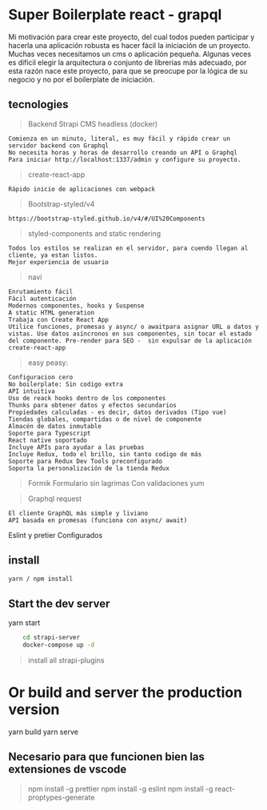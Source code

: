 # Super Boilerplate react - grapql

Mi motivación para crear este proyecto, del cual todos pueden participar y hacerla una aplicación robusta es hacer fácil la iniciación de un proyecto. Muchas veces necesitamos un cms o aplicación pequeña.
Algunas veces es dificil elegir la arquitectura o conjunto de librerias más adecuado, por esta razón nace este proyecto, para que se preocupe por la lógica de su negocio y no por el boilerplate de iniciación.

## tecnologies

> Backend Strapi CMS headless (docker)

    Comienza en un minuto, literal, es muy fácil y rápido crear un servidor backend con Graphql
    No necesita horas y horas de desarrollo creando un API o Graphql
    Para iniciar http://localhost:1337/admin y configure su proyecto.

> create-react-app

    Rápido inicio de aplicaciones con webpack

> Bootstrap-styled/v4

    https://bootstrap-styled.github.io/v4/#/UI%20Components

> styled-components and static rendering

    Todos los estilos se realizan en el servidor, para cuendo llegan al cliente, ya estan listos.
    Mejor experiencia de usuario

> navi

    Enrutamiento fácil
    Fácil autenticación
    Modernos componentes, hooks y Suspense
    A static HTML generation
    Trabaja con Create React App
    Utilice funciones, promesas y async/ o awaitpara asignar URL a datos y vistas. Use datos asíncronos en sus componentes, sin tocar el estado del componente. Pre-render para SEO -  sin expulsar de la aplicación create-react-app

> easy peasy:

    Configuracion cero
    No boilerplate: Sin codigo extra
    API intuitiva
    Uso de reack hooks dentro de los componentes
    Thunks para obtener datos y efectos secundarios
    Propiedades calculadas - es decir, datos derivados (Tipo vue)
    Tiendas globales, compartidas o de nivel de componente
    Almacén de datos inmutable
    Soporte para Typescript
    React native soportado
    Incluye APIs para ayudar a las pruebas
    Incluye Redux, todo el brillo, sin tanto codigo de más
    Soporte para Redux Dev Tools preconfigurado
    Soporta la personalización de la tienda Redux

> Formik
> Formulario sin lagrimas
> Con validaciones yum

> Graphql request

    El cliente GraphQL más simple y liviano
    API basada en promesas (funciona con async/ await)

Eslint y pretier
Configurados

## install

```bash
yarn / npm install
```

## Start the dev server

yarn start

```bash
    cd strapi-server
    docker-compose up -d
```

> install all strapi-plugins

# Or build and server the production version

yarn build
yarn serve

## Necesario para que funcionen bien las extensiones de vscode

> npm install -g prettier
> npm install -g eslint
> npm install -g react-proptypes-generate

